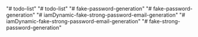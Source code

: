 "# todo-list" 
"# todo-list" 
"# fake-password-generation" 
"# fake-password-generation" 
"# iamDynamic-fake-strong-password-email-generation" 
"# iamDynamic-fake-strong-password-email-generation" 
"# fake-strong-password-generation" 
